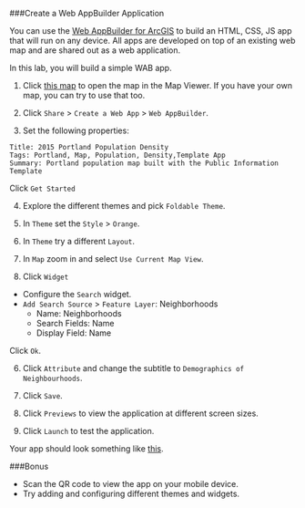 ###Create a Web AppBuilder Application

You can use the [Web AppBuilder for ArcGIS](http://doc.arcgis.com/en/web-appbuilder/) to build an HTML, CSS, JS app that will run on any device. All apps are developed on top of an existing web map and are shared out as a web application.

In this lab, you will build a simple WAB app.

1. Click [this map](http://www.arcgis.com/home/webmap/viewer.html?webmap=7186a92406194797aa518c06c189a71f) to open the map in the Map Viewer. If you have your own map, you can try to use that too.

2. Click `Share` > `Create a Web App` > `Web AppBuilder`.

3. Set the following properties:

 ```
 Title: 2015 Portland Population Density
 Tags: Portland, Map, Population, Density,Template App
 Summary: Portland population map built with the Public Information Template
 ```

 Click `Get Started`

4. Explore the different themes and pick `Foldable Theme`.

5. In `Theme` set the `Style` > `Orange`.

6. In `Theme` try a different `Layout`.

6. In `Map` zoom in and select `Use Current Map View`.

7. Click `Widget`

 * Configure the `Search` widget.
 * `Add Search Source` > `Feature Layer`: Neighborhoods
   * Name: Neighborhoods
   * Search Fields: Name
   * Display Field: Name

 Click `Ok`.

6. Click `Attribute` and change the subtitle to `Demographics of Neighbourhoods`.

7. Click `Save`.

8. Click `Previews` to view the application at different screen sizes.

9. Click `Launch` to test the application.

Your app should look something like [this](http://edn.maps.arcgis.com/apps/webappviewer/index.html?id=53ee22673c5c4f5bb543e18a7dd1f277).

###Bonus
* Scan the QR code to view the app on your mobile device.
* Try adding and configuring different themes and widgets.
